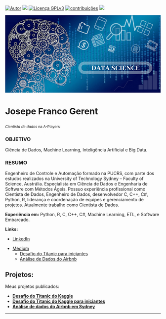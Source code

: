 [![Autor](https://img.shields.io/badge/Autor-josepefg-red.svg)](https://www.linkedin.com/in/josepegerent) [![](https://img.shields.io/badge/Python-3.7+-blue.svg)](https://www.python.org/downloads/release/python-365/) [![Licença GPLv3](https://img.shields.io/badge/Licença-GPLv3-blue.svg)](http://perso.crans.org/besson/LICENSE.html) [![contribuições](https://img.shields.io/badge/Contibui%C3%A7%C3%B5es-aceitas-brightgreen.svg?style=flat)](https://github.com/josepefg/portfolio/issues) [<img src="https://img.shields.io/badge/Language-English-red">](README_EN.md)

<!-- [![](https://img.shields.io/badge/Language-English-red)](english/README_EN.md) -->
<p align="center">
  <img src="cover.png" >
</p>

# Josepe Franco Gerent
<sub>*Cientista de dados* na A-Players</sub>

### OBJETIVO 
Ciência de Dados, Machine Learning, Inteligência Artificial e Big Data.

### RESUMO 
Engenheiro de Controle e Automação formado na PUCRS, com parte dos estudos realizados na University of Technology Sydney – Faculty of Science, Austrália. Especialista em Ciência de Dados e Engenharia de Software com Métodos Ágeis. Possuo experiência profissional como Cientista de Dados, Engenheiro de Dados, desenvolvedor C, C++, C#, Python, R, liderança e coordenação de equipes e gerenciamento de projetos. Atualmente trabalho como Cientista de Dados.

**Experiência em:** Python, R, C, C++, C#, Machine Learning, ETL, e Software Embarcado.

**Links:**
* [LinkedIn](https://www.linkedin.com/in/josepegerent/)  
<!-- * [Desafio do Titanic para iniciantes](https://www.linkedin.com/pulse/desafio-do-titanic-para-iniciantes-josepe-franco-gerent) --> 
* [Medium](https://medium.com/@josepe.gerent)  
  * [Desafio do Titanic para iniciantes](https://medium.com/@josepe.gerent/desafio-do-titanic-para-iniciantes-91c0eb478ec?sk=b4d6a774b1a1582aeef1a4a3e3aeb8fd)
  * [Análise de Dados do Airbnb](https://medium.com/@josepe.gerent/an%C3%A1lise-dos-dados-do-airbnb-de-sydney-e7a283e694ed?source=friends_link&sk=c245c77d5f38709bed4dea0ae740d2a2)
 <!-- * [Blog]() --> 
 <!-- * [Outro]() -->


## Projetos:
Meus projetos publicados:

* **[Desafio do Titanic do Kaggle](https://github.com/josepefg/kaggle/blob/master/Titanic.ipynb)**  
* **[Desafio do Titanic do Kaggle para iniciantes](https://github.com/josepefg/kaggle/blob/master/Titanic_Iniciantes.ipynb)**  
* **[Análise de dados do Airbnb em Sydney](https://github.com/josepefg/analises-de-dados/blob/master/airbnb/Airbnb_Sydney.ipynb)**


---




